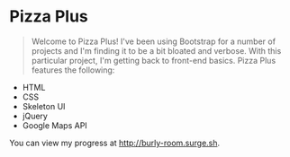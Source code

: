 # Pizza Plus

> Welcome to Pizza Plus! I've been using Bootstrap for a number of projects and I'm finding it to be a bit bloated and verbose. With this particular project, I'm getting back to front-end basics. Pizza Plus features the following:

* HTML
* CSS
* Skeleton UI
* jQuery
* Google Maps API

You can view my progress at http://burly-room.surge.sh.

